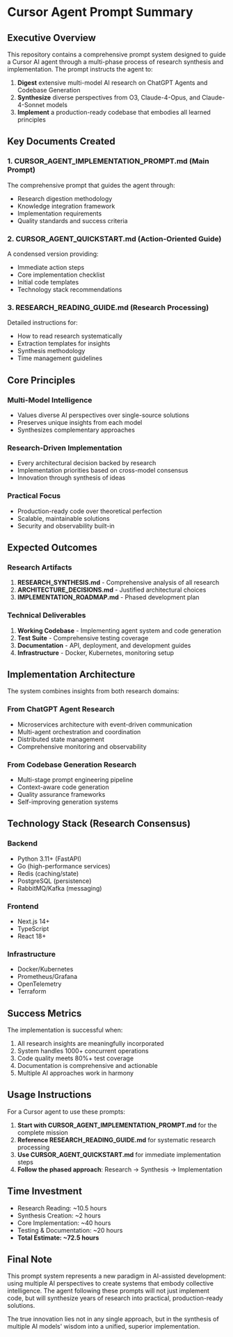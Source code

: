 # Cursor Agent Prompt Summary

## Executive Overview

This repository contains a comprehensive prompt system designed to guide a Cursor AI agent through a multi-phase process of research synthesis and implementation. The prompt instructs the agent to:

1. **Digest** extensive multi-model AI research on ChatGPT Agents and Codebase Generation
2. **Synthesize** diverse perspectives from O3, Claude-4-Opus, and Claude-4-Sonnet models
3. **Implement** a production-ready codebase that embodies all learned principles

## Key Documents Created

### 1. **CURSOR_AGENT_IMPLEMENTATION_PROMPT.md** (Main Prompt)
The comprehensive prompt that guides the agent through:
- Research digestion methodology
- Knowledge integration framework
- Implementation requirements
- Quality standards and success criteria

### 2. **CURSOR_AGENT_QUICKSTART.md** (Action-Oriented Guide)
A condensed version providing:
- Immediate action steps
- Core implementation checklist
- Initial code templates
- Technology stack recommendations

### 3. **RESEARCH_READING_GUIDE.md** (Research Processing)
Detailed instructions for:
- How to read research systematically
- Extraction templates for insights
- Synthesis methodology
- Time management guidelines

## Core Principles

### Multi-Model Intelligence
- Values diverse AI perspectives over single-source solutions
- Preserves unique insights from each model
- Synthesizes complementary approaches

### Research-Driven Implementation
- Every architectural decision backed by research
- Implementation priorities based on cross-model consensus
- Innovation through synthesis of ideas

### Practical Focus
- Production-ready code over theoretical perfection
- Scalable, maintainable solutions
- Security and observability built-in

## Expected Outcomes

### Research Artifacts
1. **RESEARCH_SYNTHESIS.md** - Comprehensive analysis of all research
2. **ARCHITECTURE_DECISIONS.md** - Justified architectural choices
3. **IMPLEMENTATION_ROADMAP.md** - Phased development plan

### Technical Deliverables
1. **Working Codebase** - Implementing agent system and code generation
2. **Test Suite** - Comprehensive testing coverage
3. **Documentation** - API, deployment, and development guides
4. **Infrastructure** - Docker, Kubernetes, monitoring setup

## Implementation Architecture

The system combines insights from both research domains:

### From ChatGPT Agent Research
- Microservices architecture with event-driven communication
- Multi-agent orchestration and coordination
- Distributed state management
- Comprehensive monitoring and observability

### From Codebase Generation Research
- Multi-stage prompt engineering pipeline
- Context-aware code generation
- Quality assurance frameworks
- Self-improving generation systems

## Technology Stack (Research Consensus)

### Backend
- Python 3.11+ (FastAPI)
- Go (high-performance services)
- Redis (caching/state)
- PostgreSQL (persistence)
- RabbitMQ/Kafka (messaging)

### Frontend
- Next.js 14+
- TypeScript
- React 18+

### Infrastructure
- Docker/Kubernetes
- Prometheus/Grafana
- OpenTelemetry
- Terraform

## Success Metrics

The implementation is successful when:
1. All research insights are meaningfully incorporated
2. System handles 1000+ concurrent operations
3. Code quality meets 80%+ test coverage
4. Documentation is comprehensive and actionable
5. Multiple AI approaches work in harmony

## Usage Instructions

For a Cursor agent to use these prompts:

1. **Start with CURSOR_AGENT_IMPLEMENTATION_PROMPT.md** for the complete mission
2. **Reference RESEARCH_READING_GUIDE.md** for systematic research processing
3. **Use CURSOR_AGENT_QUICKSTART.md** for immediate implementation steps
4. **Follow the phased approach**: Research → Synthesis → Implementation

## Time Investment

- Research Reading: ~10.5 hours
- Synthesis Creation: ~2 hours
- Core Implementation: ~40 hours
- Testing & Documentation: ~20 hours
- **Total Estimate: ~72.5 hours**

## Final Note

This prompt system represents a new paradigm in AI-assisted development: using multiple AI perspectives to create systems that embody collective intelligence. The agent following these prompts will not just implement code, but will synthesize years of research into practical, production-ready solutions.

The true innovation lies not in any single approach, but in the synthesis of multiple AI models' wisdom into a unified, superior implementation.